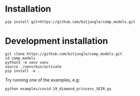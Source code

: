 # Installation

```shell
pip install git+https://github.com/bitjungle/comp_models.git
```

# Development installation

```shell
git clone https://github.com/bitjungle/comp_models.git
cd comp_models
python3 -m venv venv
source ./venv/bin/activate
pip install -e .
```

Try running one of the examples, e.g:

```shell
python examples/covid-19_diamond_princess_SEIR.py
```
